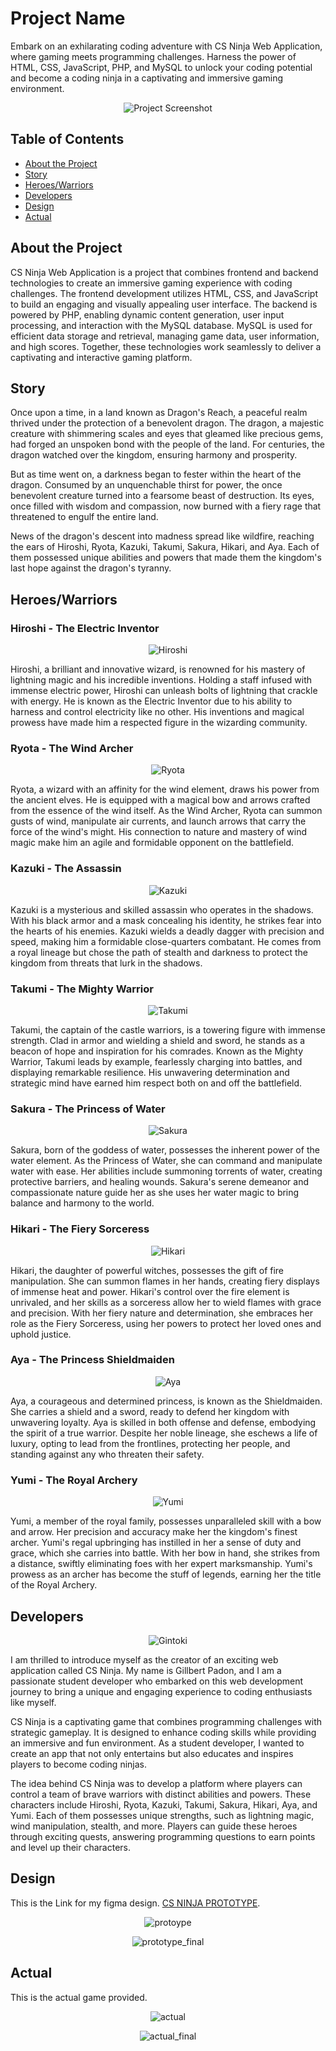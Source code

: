 # Project Name


Embark on an exhilarating coding adventure with CS Ninja Web Application, where gaming meets programming challenges. Harness the power of HTML, CSS, JavaScript, PHP, and MySQL to unlock your coding potential and become a coding ninja in a captivating and immersive gaming environment.

<p align="center">
  <img src="images/actual_final.png" alt="Project Screenshot">
</p>

## Table of Contents
- [About the Project](#about-the-project)
- [Story](#story)
- [Heroes/Warriors](#heroeswarriors)
- [Developers](#developers)
- [Design](#design)
- [Actual](#actual)
## About the Project

CS Ninja Web Application is a project that combines frontend and backend technologies to create an immersive gaming experience with coding challenges. The frontend development utilizes HTML, CSS, and JavaScript to build an engaging and visually appealing user interface. The backend is powered by PHP, enabling dynamic content generation, user input processing, and interaction with the MySQL database. MySQL is used for efficient data storage and retrieval, managing game data, user information, and high scores. Together, these technologies work seamlessly to deliver a captivating and interactive gaming platform.



## Story

Once upon a time, in a land known as Dragon's Reach, a peaceful realm thrived under the protection of a benevolent dragon. The dragon, a majestic creature with shimmering scales and eyes that gleamed like precious gems, had forged an unspoken bond with the people of the land. For centuries, the dragon watched over the kingdom, ensuring harmony and prosperity.

But as time went on, a darkness began to fester within the heart of the dragon. Consumed by an unquenchable thirst for power, the once benevolent creature turned into a fearsome beast of destruction. Its eyes, once filled with wisdom and compassion, now burned with a fiery rage that threatened to engulf the entire land.

News of the dragon's descent into madness spread like wildfire, reaching the ears of Hiroshi, Ryota, Kazuki, Takumi, Sakura, Hikari, and Aya. Each of them possessed unique abilities and powers that made them the kingdom's last hope against the dragon's tyranny.



## Heroes/Warriors

### Hiroshi - The Electric Inventor
<p align="center">
  <img src="images/hiroshi.png" alt="Hiroshi">
</p>

Hiroshi, a brilliant and innovative wizard, is renowned for his mastery of lightning magic and his incredible inventions. Holding a staff infused with immense electric power, Hiroshi can unleash bolts of lightning that crackle with energy. He is known as the Electric Inventor due to his ability to harness and control electricity like no other. His inventions and magical prowess have made him a respected figure in the wizarding community.

### Ryota - The Wind Archer
<p align="center">
  <img src="images/ryota.png" alt="Ryota">
</p>

Ryota, a wizard with an affinity for the wind element, draws his power from the ancient elves. He is equipped with a magical bow and arrows crafted from the essence of the wind itself. As the Wind Archer, Ryota can summon gusts of wind, manipulate air currents, and launch arrows that carry the force of the wind's might. His connection to nature and mastery of wind magic make him an agile and formidable opponent on the battlefield.

### Kazuki - The Assassin
<p align="center">
  <img src="images/kazuki.png" alt="Kazuki">
</p>

Kazuki is a mysterious and skilled assassin who operates in the shadows. With his black armor and a mask concealing his identity, he strikes fear into the hearts of his enemies. Kazuki wields a deadly dagger with precision and speed, making him a formidable close-quarters combatant. He comes from a royal lineage but chose the path of stealth and darkness to protect the kingdom from threats that lurk in the shadows.

### Takumi - The Mighty Warrior
<p align="center">
  <img src="images/takumi.png" alt="Takumi">
</p>

Takumi, the captain of the castle warriors, is a towering figure with immense strength. Clad in armor and wielding a shield and sword, he stands as a beacon of hope and inspiration for his comrades. Known as the Mighty Warrior, Takumi leads by example, fearlessly charging into battles, and displaying remarkable resilience. His unwavering determination and strategic mind have earned him respect both on and off the battlefield.

### Sakura - The Princess of Water
<p align="center">
  <img src="images/sakura.png" alt="Sakura">
</p>

Sakura, born of the goddess of water, possesses the inherent power of the water element. As the Princess of Water, she can command and manipulate water with ease. Her abilities include summoning torrents of water, creating protective barriers, and healing wounds. Sakura's serene demeanor and compassionate nature guide her as she uses her water magic to bring balance and harmony to the world.

### Hikari - The Fiery Sorceress
<p align="center">
  <img src="images/hikari.png" alt="Hikari">
</p>

Hikari, the daughter of powerful witches, possesses the gift of fire manipulation. She can summon flames in her hands, creating fiery displays of immense heat and power. Hikari's control over the fire element is unrivaled, and her skills as a sorceress allow her to wield flames with grace and precision. With her fiery nature and determination, she embraces her role as the Fiery Sorceress, using her powers to protect her loved ones and uphold justice.

### Aya - The Princess Shieldmaiden
<p align="center">
  <img src="images/aya.png" alt="Aya">
</p>

Aya, a courageous and determined princess, is known as the Shieldmaiden. She carries a shield and a sword, ready to defend her kingdom with unwavering loyalty. Aya is skilled in both offense and defense, embodying the spirit of a true warrior. Despite her noble lineage, she eschews a life of luxury, opting to lead from the frontlines, protecting her people, and standing against any who threaten their safety.

### Yumi - The Royal Archery
<p align="center">
  <img src="images/yumi.png" alt="Yumi">
</p>

Yumi, a member of the royal family, possesses unparalleled skill with a bow and arrow. Her precision and accuracy make her the kingdom's finest archer. Yumi's regal upbringing has instilled in her a sense of duty and grace, which she carries into battle. With her bow in hand, she strikes from a distance, swiftly eliminating foes with her expert marksmanship. Yumi's prowess as an archer has become the stuff of legends, earning her the title of the Royal Archery.

## Developers
<p align="center">
  <img src="images/gintoki.jpg" alt="Gintoki">
</p>

I am thrilled to introduce myself as the creator of an exciting web application called CS Ninja. My name is Gillbert Padon, and I am a passionate student developer who embarked on this web development journey to bring a unique and engaging experience to coding enthusiasts like myself.

CS Ninja is a captivating game that combines programming challenges with strategic gameplay. It is designed to enhance coding skills while providing an immersive and fun environment. As a student developer, I wanted to create an app that not only entertains but also educates and inspires players to become coding ninjas.

The idea behind CS Ninja was to develop a platform where players can control a team of brave warriors with distinct abilities and powers. These characters include Hiroshi, Ryota, Kazuki, Takumi, Sakura, Hikari, Aya, and Yumi. Each of them possesses unique strengths, such as lightning magic, wind manipulation, stealth, and more. Players can guide these heroes through exciting quests, answering programming questions to earn points and level up their characters.

## Design
This is the Link for my figma design. [CS NINJA PROTOTYPE](https://www.figma.com/file/Z7muGaCU7jqXD6VlquTrRJ/WEB-PROJECT?type=design&node-id=35%3A2&t=lF0RXh7Bai097F8K-1).
<p align="center">
  <img src="images/prototype.png" alt="protoype">
</p>
<p align="center">
  <img src="images/prototype_final.png" alt="prototype_final">
</p>

## Actual
This is the actual game provided.
<p align="center">
  <img src="images/actual.png" alt="actual">
</p>
<p align="center">
  <img src="images/actual_final.png" alt="actual_final">
</p>
